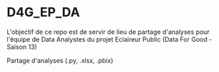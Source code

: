 # D4G_EP_DA
L'objectif de ce repo est de servir de lieu de partage d'analyses pour l'équipe
de Data Analystes du projet Eclaireur Public (Data For Good - Saison 13)

Partage d'analyses (.py, .xlsx, .pbix)
